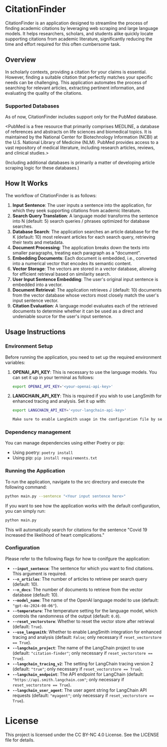 # CitationFinder

CitationFinder is an application designed to streamline the process of finding academic citations by leveraging web scraping and large language models. It helps researchers, scholars, and students alike quickly locate supporting citations from academic literature, significantly reducing the time and effort required for this often cumbersome task.

## Overview

In scholarly contexts, providing a citation for your claims is essential. However, finding a suitable citation that perfectly matches your specific needs can be challenging. This application automates the process of searching for relevant articles, extracting pertinent information, and evaluating the quality of the citations.

### Supported Databases

As of now, CitationFinder includes support only for the PubMed database.

<PubMed is a free resource that primarily comprises MEDLINE, a database of references and abstracts on life sciences and biomedical topics. It is maintained by the National Center for Biotechnology Information (NCBI) at the U.S. National Library of Medicine (NLM). PubMed provides access to a vast repository of medical literature, including research articles, reviews, and clinical studies.>

(Including additional databases is primarily a matter of developing article scraping logic for these databases.)

## How It Works

The workflow of CitationFinder is as follows:

1. **Input Sentence**: The user inputs a sentence into the application, for which they seek supporting citations from academic literature.
2. **Search Query Translation**: A language model transforms the sentence into N (default: 5) search queries / phrases optimized for database searches.
3. **Database Search**: The application searches an article database for the K (default: 10) most relevant articles for each search query, retrieving their texts and metadata.
4. **Document Processing**: The application breaks down the texts into smaller paragraphs, treating each paragraph as a "document".
5. **Embedding Documents**: Each document is embedded, i.e., converted into a numerical vector that encodes its semantic content.
6. **Vector Storage**: The vectors are stored in a vector database, allowing for efficient retrieval based on similarity search.
7. **User Input Sentence Embedding**: The user's original input sentence is embedded into a vector.
8. **Document Retrieval**: The application retrieves J (default: 10) documents from the vector database whose vectors most closely match the user's input sentence vector.
9. **Citation Evaluation**: A language model evaluates each of the retrieved documents to determine whether it can be used as a direct and undeniable source for the user's input sentence.

## Usage Instructions

### Environment Setup

Before running the application, you need to set up the required environment variables:

1. **OPENAI_API_KEY**: This is necessary to use the language models. You can set it up in your terminal as follows:
   ```bash
   export OPENAI_API_KEY='<your-openai-api-key>'

2. **LANGCHAIN_API_KEY**: This is required if you wish to use LangSmith for enhanced tracing and analysis. Set it up with:
   ```bash
   export LANGCHAIN_API_KEY='<your-langchain-api-key>'

   Make sure to enable LangSmith usage in the configuration file by setting `use_langsmith` to `True`.

### Dependency management

You can manage dependencies using either Poetry or pip:

* Using poetry: `poetry install`
* Using pip: `pip install requirements.txt`

### Running the Application

To run the application, navigate to the src directory and execute the following command:

```bash
python main.py --sentence "<Your input sentence here>"
```

If you want to see how the application works with the default configuration, you can simply run:

```bash
python main.py
```

This will automatically search for citations for the sentence "Covid 19 increased the likelihood of heart complications."

### Configuration

Please refer to the following flags for how to conifgure the application:

- **`--input_sentence`**: The sentence for which you want to find citations. This argument is required.
- **`--n_articles`**: The number of articles to retrieve per search query (default: 10).
- **`--n_docs`**: The number of documents to retrieve from the vector database (default: 10).
- **`--model_name`**: The name of the OpenAI language model to use (default: `"gpt-4o-2024-08-06"`).
- **`--temperature`**: The temperature setting for the language model, which controls the randomness of the output (default: `0.0`).
- **`--reset_vectorstore`**: Whether to reset the vector store after retrieval (default: `True`).
- **`--use_langsmith`**: Whether to enable LangSmith integration for enhanced tracing and analysis (default: `False`; only necessary if `reset_vectorstore == True`).
- **`--langchain_project`**: The name of the LangChain project to use (default: `"citation-finder"`; only necessary if `reset_vectorstore == True`).
- **`--langchain_tracing_v2`**: The setting for LangChain tracing version 2 (default: `"true"`; only necessary if `reset_vectorstore == True`).
- **`--langchain_endpoint`**: The API endpoint for LangChain (default: `"https://api.smith.langchain.com"`; only necessary if `reset_vectorstore == True`).
- **`--langchain_user_agent`**: The user agent string for LangChain API requests (default: `"myagent"`; only necessary if `reset_vectorstore == True`).

# License

This project is licensed under the CC BY-NC 4.0 License. See the LICENSE file for details.
